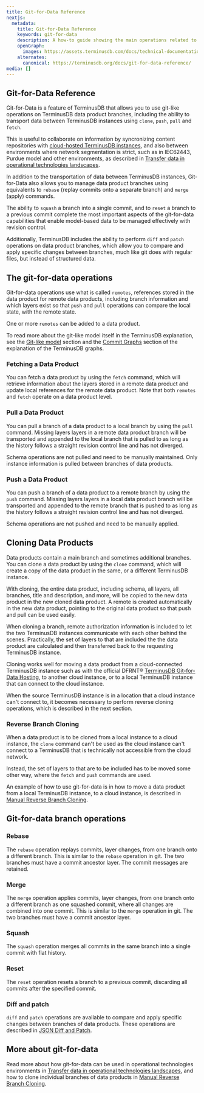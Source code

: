 ```yaml
---
title: Git-for-Data Reference
nextjs:
  metadata:
    title: Git-for-Data Reference
    keywords: git-for-data
    description: A how-to guide showing the main operations related to Git-for-Data with TerminusDB in the cloud environment
    openGraph:
      images: https://assets.terminusdb.com/docs/technical-documentation-terminuscms-og.png
    alternates:
      canonical: https://terminusdb.org/docs/git-for-data-reference/
media: []
---
```


## Git-for-Data Reference

Git-for-Data is a feature of TerminusDB that allows you to use git-like operations on TerminusDB data product branches, including the ability to transport data between TerminusDB instances using `clone`, `push`, `pull` and `fetch`.

This is useful to collaborate on information by syncronizing content repositories with [cloud-hosted TerminusDB instances](https://dfrnt.com/hypergraph-content-studio/), and also between environments where network segmentation is strict, such as in IEC62443, Purdue model and other environments, as described in [Transfer data in operational technologies landscapes](/docs/operational-technologies-transfer/). 

In addition to the transportation of data between TerminusDB instances, Git-for-Data also allows you to manage data product branches using equivalents to `rebase` (replay commits onto a separate branch) and `merge` (apply) commands.

The ability to `squash` a branch into a single commit, and to `reset` a branch to a previous commit complete the most important aspects of the git-for-data capabilities that enable model-based data to be managed effectively with revision control.

Additionally, TerminusDB includes the ability to perform `diff` and `patch` operations on data product branches, which allow you to compare and apply specific changes between branches, much like git does with regular files, but instead of structured data.

## The git-for-data operations

Git-for-data operations use what is called `remotes`, references stored in the data product for remote data products, including branch information and which layers exist so that `push` and `pull` operations can compare the local state, with the remote state. 

One or more `remotes` can be added to a data product.

To read more about the git-like model itself in the TerminusDB explanation, see the [Git-like model](/docs/terminusdb-explanation/#git-like-model) section and the [Commit Graphs](/docs/graphs-explanation/#commit-graphs) section of the explanation of the TerminusDB graphs.

### Fetching a Data Product

You can fetch a data product by using the `fetch` command, which will retrieve information about the layers stored in a remote data product and update local references for the remote data product. Note that both `remotes` and `fetch` operate on a data product level.

### Pull a Data Product

You can pull a branch of a data product to a local branch by using the `pull` command. Missing layers layers in a remote data product branch will be transported and appended to the local branch that is pulled to as long as the history follows a straight revision control line and has not diverged.

Schema operations are not pulled and need to be manually maintained. Only instance information is pulled between branches of data products.

### Push a Data Product

You can push a branch of a data product to a remote branch by using the `push` command. Missing layers layers in a local data product branch will be transported and appended to the remote branch that is pushed to as long as the history follows a straight revision control line and has not diverged.

Schema operations are not pushed and need to be manually applied.

## Cloning Data Products

Data products contain a main branch and sometimes additional branches. You can clone a data product by using the `clone` command, which will create a copy of the data product in the same, or a different TerminusDB instance. 

With cloning, the entire data product, including schema, all layers, all branches, title and description, and more, will be copied to the new data product in the new cloned data product. A remote is created automatically in the new data product, pointing to the original data product so that push and pull can be used easily.

When cloning a branch, remote authorization information is included to let the two TerminusDB instances communicate with each other behind the scenes. Practically, the set of layers to that are included the the data product are calculated and then transferred back to the requesting TerminusDB instance.

Cloning works well for moving a data product from a cloud-connected TerminusDB instance such as with the official DFRNT® [TerminusDB Git-for-Data Hosting](https://dfrnt.com/hypergraph-content-studio/), to another cloud instance, or to a local TerminusDB instance that can connect to the cloud instance.

When the source TerminusDB instance is in a location that a cloud instance can't connect to, it becomes necessary to perform reverse cloning operations, which is described in the next section.

### Reverse Branch Cloning

When a data product is to be cloned from a local instance to a cloud instance, the `clone` command can't be used as the cloud instance can't connect to a TerminusDB that is technically not accessible from the cloud network.

Instead, the set of layers to that are to be included has to be moved some other way, where the `fetch` and `push` commands are used.

An example of how to use git-for-data is in how to move a data product from a local TerminusDB instance, to a cloud instance, is described in [Manual Reverse Branch Cloning](/docs/manual-reverse-branch-cloning/).

## Git-for-data branch operations

### Rebase

The `rebase` operation replays commits, layer changes, from one branch onto a different branch. This is similar to the `rebase` operation in git. The two branches must have a commit ancestor layer. The commit messages are retained.

### Merge

The `merge` operation applies commits, layer changes, from one branch onto a different branch as one squashed commit, where all changes are combined into one commit. This is similar to the `merge` operation in git. The two branches must have a commit ancestor layer.

### Squash

The `squash` operation merges all commits in the same branch into a single commit with flat history.

### Reset

The `reset` operation resets a branch to a previous commit, discarding all commits after the specified commit.

### Diff and patch

`diff` and `patch` operations are available to compare and apply specific changes between branches of data products. These operations are described in [JSON Diff and Patch](/docs/json-diff-and-patch/).

## More about git-for-data

Read more about how git-for-data can be used in operational technologies environments in [Transfer data in operational technologies landscapes](/docs/operational-technologies-transfer/), and how to clone individual branches of data products in [Manual Reverse Branch Cloning](/docs/manual-reverse-branch-cloning/).